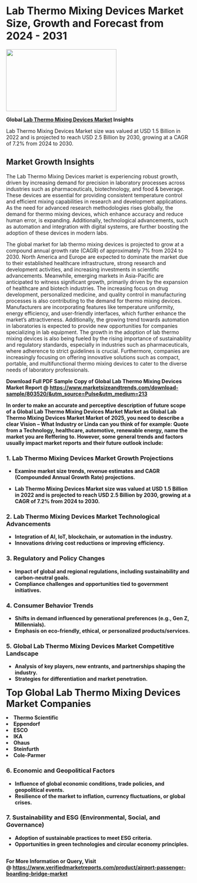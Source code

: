 <H1>Lab Thermo Mixing Devices Market Size, Growth and Forecast from 2024 - 2031</H1><img class="aligncenter size-medium wp-image-584254" src="https://thirdeyenews.in/wp-content/uploads/2024/09/Global-Market-Research-300x168.jpeg" alt="" width="300" height="168" /><p><strong>Global&nbsp;<a href="https://www.marketsizeandtrends.com/download-sample/803520/&amp;utm_source=Pulse&amp;utm_medium=213">Lab Thermo Mixing Devices Market</a> Insights</strong></p><p>Lab Thermo Mixing Devices Market size was valued at USD 1.5 Billion in 2022 and is projected to reach USD 2.5 Billion by 2030, growing at a CAGR of 7.2% from 2024 to 2030.</p><p><h2>Market Growth Insights</h2> <p>The Lab Thermo Mixing Devices market is experiencing robust growth, driven by increasing demand for precision in laboratory processes across industries such as pharmaceuticals, biotechnology, and food & beverage. These devices are essential for providing consistent temperature control and efficient mixing capabilities in research and development applications. As the need for advanced research methodologies rises globally, the demand for thermo mixing devices, which enhance accuracy and reduce human error, is expanding. Additionally, technological advancements, such as automation and integration with digital systems, are further boosting the adoption of these devices in modern labs.</p> <p><strong></strong></p> <p>The global market for lab thermo mixing devices is projected to grow at a compound annual growth rate (CAGR) of approximately 7% from 2024 to 2030. North America and Europe are expected to dominate the market due to their established healthcare infrastructure, strong research and development activities, and increasing investments in scientific advancements. Meanwhile, emerging markets in Asia-Pacific are anticipated to witness significant growth, primarily driven by the expansion of healthcare and biotech industries. The increasing focus on drug development, personalized medicine, and quality control in manufacturing processes is also contributing to the demand for thermo mixing devices. Manufacturers are incorporating features like temperature uniformity, energy efficiency, and user-friendly interfaces, which further enhance the market’s attractiveness. Additionally, the growing trend towards automation in laboratories is expected to provide new opportunities for companies specializing in lab equipment. The growth in the adoption of lab thermo mixing devices is also being fueled by the rising importance of sustainability and regulatory standards, especially in industries such as pharmaceuticals, where adherence to strict guidelines is crucial. Furthermore, companies are increasingly focusing on offering innovative solutions such as compact, portable, and multifunctional thermo mixing devices to cater to the diverse needs of laboratory professionals. <p><strong></p><p><span class=""><strong>Download Full PDF Sample Copy of Global Lab Thermo Mixing Devices Market Report</strong> @ <a href="https://www.marketsizeandtrends.com/download-sample/803520/&amp;utm_source=Pulse&amp;utm_medium=213" target="_blank">https://www.marketsizeandtrends.com/download-sample/803520/&amp;utm_source=Pulse&amp;utm_medium=213</a></span></p><p>In order to make an accurate and perceptive description of future scope of a Global&nbsp;Lab Thermo Mixing Devices Market Market as Global&nbsp;Lab Thermo Mixing Devices Market Market of 2025, you need to describe a clear Vision &ndash; What Industry or Linda can you think of for example: Quote from a Technology, healthcare, automotive, renewable energy, name the market you are Reffering to. However, some general trends and factors usually impact market reports and their future outlook include:</p><h3>1.&nbsp;<strong>Lab Thermo Mixing Devices Market Growth Projections</strong></h3><ul><li>Examine market size trends, revenue estimates and CAGR (Compounded Annual Growth Rate) projections.</li><li><p>Lab Thermo Mixing Devices Market size was valued at USD 1.5 Billion in 2022 and is projected to reach USD 2.5 Billion by 2030, growing at a CAGR of 7.2% from 2024 to 2030.</p></li></ul><h3>2.&nbsp;<strong>Lab Thermo Mixing Devices Market Technological Advancements</strong></h3><ul><li>Integration of AI, IoT, blockchain, or automation in the industry.</li><li>Innovations driving cost reductions or improving efficiency.</li></ul><h3>3.&nbsp;<strong>Regulatory and Policy Changes</strong></h3><ul><li>Impact of global and regional regulations, including sustainability and carbon-neutral goals.</li><li>Compliance challenges and opportunities tied to government initiatives.</li></ul><h3>4.&nbsp;<strong>Consumer Behavior Trends</strong></h3><ul><li>Shifts in demand influenced by generational preferences (e.g., Gen Z, Millennials).</li><li>Emphasis on eco-friendly, ethical, or personalized products/services.</li></ul><h3>5.&nbsp;<strong>Global Lab Thermo Mixing Devices Market Competitive Landscape</strong></h3><ul><li>Analysis of key players, new entrants, and partnerships shaping the industry.</li><li>Strategies for differentiation and market penetration.</li></ul><p data-pm-slice="1 1 []"><span style="color: inherit; font-family: inherit; font-size: 25px;">Top Global Lab Thermo Mixing Devices Market Companies</span></p><div class="" data-test-id=""><p><li>Thermo Scientific</li><li> Eppendorf</li><li> ESCO</li><li> IKA</li><li> Ohaus</li><li> Steinfurth</li><li> Cole-Parmer</li></p></div><h3>6.&nbsp;<strong>Economic and Geopolitical Factors</strong></h3><ul><li>Influence of global economic conditions, trade policies, and geopolitical events.</li><li>Resilience of the market to inflation, currency fluctuations, or global crises.</li></ul><h3>7.&nbsp;<strong>Sustainability and ESG (Environmental, Social, and Governance)</strong></h3><ul><li>Adoption of sustainable practices to meet ESG criteria.</li><li>Opportunities in green technologies and circular economy principles.</li></ul><h2><strong style="font-size: 14px;">For More Information or Query, Visit @&nbsp;</strong><a style="background-color: #ffffff; font-size: 14px;" href="https://www.marketsizeandtrends.com/report/lab-thermo-mixing-devices-market/" target="_blank">https://www.verifiedmarketreports.com/product/airport-passenger-boarding-bridge-market</a></h2>
